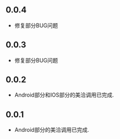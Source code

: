 ## 0.0.4

* 修复部分BUG问题

## 0.0.3

* 修复部分BUG问题

## 0.0.2

* Android部分和IOS部分的美洽调用已完成.

## 0.0.1

* Android部分的美洽调用已完成.


